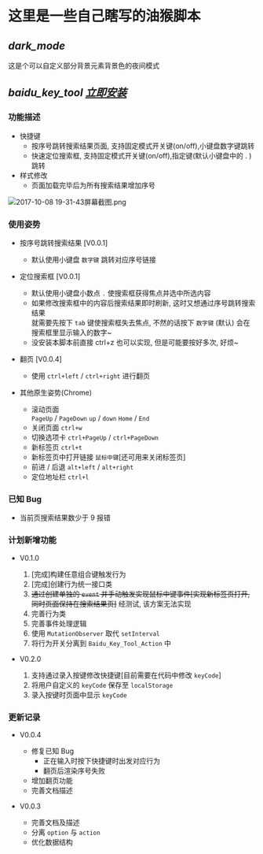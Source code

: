 # 这里是一些自己瞎写的油猴脚本

*dark_mode*
---
这是个可以自定义部分背景元素背景色的夜间模式

*baidu_key_tool [立即安装](https://greasyfork.org/zh-CN/scripts/33823-%E7%99%BE%E5%BA%A6%E6%90%9C%E7%B4%A2%E5%BF%AB%E6%8D%B7%E9%94%AE%E5%8A%A9%E6%89%8B)*
---
### 功能描述
* 快捷键
    - 按序号跳转搜索结果页面, 支持固定模式开关键(on/off),小键盘数字键跳转
    - 快速定位搜索框, 支持固定模式开关键(on/off),指定键(默认小键盘中的 . )跳转
* 样式修改
    - 页面加载完毕后为所有搜索结果增加序号

![2017-10-08 19-31-43屏幕截图.png](https://i.loli.net/2017/10/08/59da0cc1bdab9.png)
### 使用姿势
* 按序号跳转搜索结果 [V0.0.1]
    - 默认使用小键盘 `数字键` 跳转对应序号链接
    
* 定位搜索框 [V0.0.1]
    - 默认使用小键盘小数点 `.` 使搜索框获得焦点并选中所选内容
    - 如果修改搜索框中的内容后搜索结果即时刷新, 这时又想通过序号跳转搜索结果  
    就需要先按下 `tab` 键使搜索框失去焦点, 不然的话按下 `数字键` (默认) 会在搜索框里显示输入的数字~
    - 没安装本脚本前直接 ctrl+z 也可以实现, 但是可能要按好多次, 好烦~

* 翻页 [V0.0.4]
    - 使用 `ctrl+left` / `ctrl+right` 进行翻页
    
* 其他原生姿势(Chrome)
    - 滚动页面  
        `PageUp` / `PageDown`
        `up` / `down`
        `Home` / `End`
    - 关闭页面
        `ctrl+w`
    - 切换选项卡
        `ctrl+PageUp` / `ctrl+PageDown`
    - 新标签页
        `ctrl+t`
    - 新标签页中打开链接
        `鼠标中键`[还可用来关闭标签页]
    - 前进 / 后退
        `alt+left` / `alt+right`
    - 定位地址栏
        `ctrl+l`

### 已知 Bug
- 当前页搜索结果数少于 9 报错

### 计划新增功能
- V0.1.0
    1. [完成]构建任意组合键触发行为
    2. [完成]创建行为统一接口类
    3. ~~通过创建单独的 `event` 并手动触发实现鼠标中键事件[实现新标签页打开, 同时页面保持在搜索结果页]~~ 经测试, 该方案无法实现
    4. 完善行为类
    5. 完善事件处理逻辑
    6. 使用 `MutationObserver` 取代 `setInterval`
    7. 将行为开关分离到 `Baidu_Key_Tool_Action` 中
    
- V0.2.0
    1. 支持通过录入按键修改快捷键[目前需要在代码中修改 `keyCode`]
    2. 将用户自定义的 `keyCode` 保存至 `localStorage`
    3. 录入按键时页面中显示 `keyCode`

### 更新记录
- V0.0.4
    - 修复已知 Bug
        - 正在输入时按下快捷键时出发对应行为
        - 翻页后渲染序号失败
    - 增加翻页功能
    - 完善文档描述

- V0.0.3
    - 完善文档及描述
    - 分离 `option` 与 `action`
    - 优化数据结构